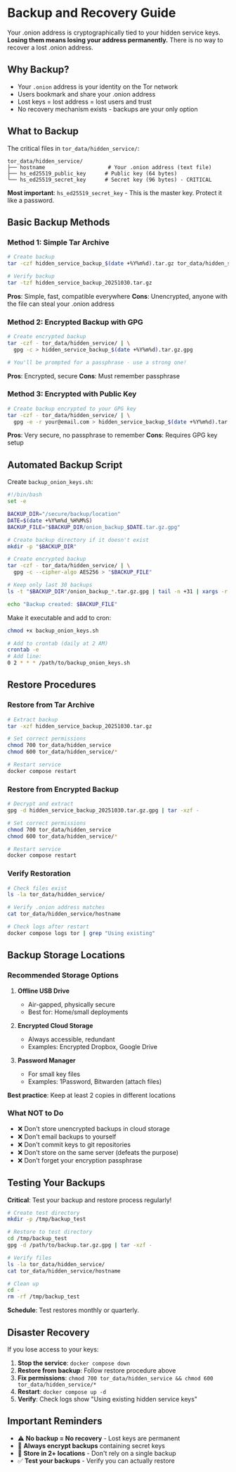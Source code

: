 # Backup and Recovery Guide

Your .onion address is cryptographically tied to your hidden service keys. **Losing them means losing your address permanently.** There is no way to recover a lost .onion address.

## Why Backup?

- Your `.onion` address is your identity on the Tor network
- Users bookmark and share your .onion address
- Lost keys = lost address = lost users and trust
- No recovery mechanism exists - backups are your only option

## What to Backup

The critical files in `tor_data/hidden_service/`:

```
tor_data/hidden_service/
├── hostname                    # Your .onion address (text file)
├── hs_ed25519_public_key      # Public key (64 bytes)
└── hs_ed25519_secret_key      # Secret key (96 bytes) - CRITICAL
```

**Most important**: `hs_ed25519_secret_key` - This is the master key. Protect it like a password.

## Basic Backup Methods

### Method 1: Simple Tar Archive

```bash
# Create backup
tar -czf hidden_service_backup_$(date +%Y%m%d).tar.gz tor_data/hidden_service/

# Verify backup
tar -tzf hidden_service_backup_20251030.tar.gz
```

**Pros**: Simple, fast, compatible everywhere
**Cons**: Unencrypted, anyone with the file can steal your .onion address

### Method 2: Encrypted Backup with GPG

```bash
# Create encrypted backup
tar -czf - tor_data/hidden_service/ | \
  gpg -c > hidden_service_backup_$(date +%Y%m%d).tar.gz.gpg

# You'll be prompted for a passphrase - use a strong one!
```

**Pros**: Encrypted, secure
**Cons**: Must remember passphrase

### Method 3: Encrypted with Public Key

```bash
# Create backup encrypted to your GPG key
tar -czf - tor_data/hidden_service/ | \
  gpg -e -r your@email.com > hidden_service_backup_$(date +%Y%m%d).tar.gz.gpg
```

**Pros**: Very secure, no passphrase to remember
**Cons**: Requires GPG key setup

## Automated Backup Script

Create `backup_onion_keys.sh`:

```bash
#!/bin/bash
set -e

BACKUP_DIR="/secure/backup/location"
DATE=$(date +%Y%m%d_%H%M%S)
BACKUP_FILE="$BACKUP_DIR/onion_backup_$DATE.tar.gz.gpg"

# Create backup directory if it doesn't exist
mkdir -p "$BACKUP_DIR"

# Create encrypted backup
tar -czf - tor_data/hidden_service/ | \
  gpg -c --cipher-algo AES256 > "$BACKUP_FILE"

# Keep only last 30 backups
ls -t "$BACKUP_DIR"/onion_backup_*.tar.gz.gpg | tail -n +31 | xargs -r rm

echo "Backup created: $BACKUP_FILE"
```

Make it executable and add to cron:

```bash
chmod +x backup_onion_keys.sh

# Add to crontab (daily at 2 AM)
crontab -e
# Add line:
0 2 * * * /path/to/backup_onion_keys.sh
```

## Restore Procedures

### Restore from Tar Archive

```bash
# Extract backup
tar -xzf hidden_service_backup_20251030.tar.gz

# Set correct permissions
chmod 700 tor_data/hidden_service
chmod 600 tor_data/hidden_service/*

# Restart service
docker compose restart
```

### Restore from Encrypted Backup

```bash
# Decrypt and extract
gpg -d hidden_service_backup_20251030.tar.gz.gpg | tar -xzf -

# Set correct permissions
chmod 700 tor_data/hidden_service
chmod 600 tor_data/hidden_service/*

# Restart service
docker compose restart
```

### Verify Restoration

```bash
# Check files exist
ls -la tor_data/hidden_service/

# Verify .onion address matches
cat tor_data/hidden_service/hostname

# Check logs after restart
docker compose logs tor | grep "Using existing"
```

## Backup Storage Locations

### Recommended Storage Options

1. **Offline USB Drive**
   - Air-gapped, physically secure
   - Best for: Home/small deployments

2. **Encrypted Cloud Storage**
   - Always accessible, redundant
   - Examples: Encrypted Dropbox, Google Drive

3. **Password Manager**
   - For small key files
   - Examples: 1Password, Bitwarden (attach files)

**Best practice**: Keep at least 2 copies in different locations

### What NOT to Do

- ❌ Don't store unencrypted backups in cloud storage
- ❌ Don't email backups to yourself
- ❌ Don't commit keys to git repositories
- ❌ Don't store on the same server (defeats the purpose)
- ❌ Don't forget your encryption passphrase

## Testing Your Backups

**Critical**: Test your backup and restore process regularly!

```bash
# Create test directory
mkdir -p /tmp/backup_test

# Restore to test directory
cd /tmp/backup_test
gpg -d /path/to/backup.tar.gz.gpg | tar -xzf -

# Verify files
ls -la tor_data/hidden_service/
cat tor_data/hidden_service/hostname

# Clean up
cd -
rm -rf /tmp/backup_test
```

**Schedule**: Test restores monthly or quarterly.

## Disaster Recovery

If you lose access to your keys:

1. **Stop the service**: `docker compose down`
2. **Restore from backup**: Follow restore procedure above
3. **Fix permissions**: `chmod 700 tor_data/hidden_service && chmod 600 tor_data/hidden_service/*`
4. **Restart**: `docker compose up -d`
5. **Verify**: Check logs show "Using existing hidden service keys"

## Important Reminders

- ⚠️ **No backup = No recovery** - Lost keys are permanent
- 🔐 **Always encrypt backups** containing secret keys
- 📍 **Store in 2+ locations** - Don't rely on a single backup
- ✅ **Test your backups** - Verify you can actually restore
